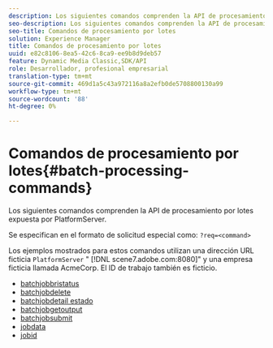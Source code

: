 ```yaml
---
description: Los siguientes comandos comprenden la API de procesamiento por lotes expuesta por PlatformServer.
seo-description: Los siguientes comandos comprenden la API de procesamiento por lotes expuesta por PlatformServer.
seo-title: Comandos de procesamiento por lotes
solution: Experience Manager
title: Comandos de procesamiento por lotes
uuid: e82c8106-8ea5-42c6-8ca9-ee9b8d9deb57
feature: Dynamic Media Classic,SDK/API
role: Desarrollador, profesional empresarial
translation-type: tm+mt
source-git-commit: 469d1a5c43a972116a8a2efb0de5708800130a99
workflow-type: tm+mt
source-wordcount: '88'
ht-degree: 0%

---
```



# Comandos de procesamiento por lotes{#batch-processing-commands}

Los siguientes comandos comprenden la API de procesamiento por lotes expuesta por PlatformServer.

Se especifican en el formato de solicitud especial como: `?req=<command>`

Los ejemplos mostrados para estos comandos utilizan una dirección URL ficticia `PlatformServer` &quot; [!DNL scene7.adobe.com:8080]&quot; y una empresa ficticia llamada AcmeCorp. El ID de trabajo también es ficticio.

* [batchjobbristatus](r-batchjobbriefstatus.md)
* [batchjobdelete](r-batchjobdelete.md)
* [batchjobdetail estado](r-batchjobdetailedstatus.md)
* [batchjobgetoutput](r-batchjobgetoutput.md)
* [batchjobsubmit](r-batchjobsubmit.md)
* [jobdata](r-jobdata.md)
* [jobid](r-jobid.md)